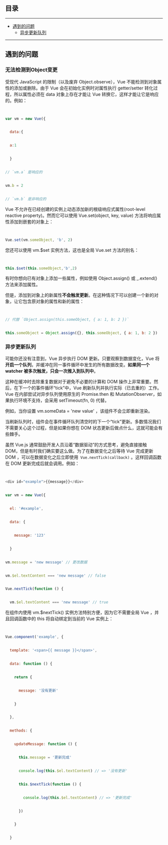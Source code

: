 ## 目录
---
- [遇到的问题](#遇到的问题)
  - [异步更新队列](#异步更新队列)
---

## 遇到的问题

### 无法检测到Object变更

受现代 JavaScript 的限制（以及废弃 Object.observe），Vue 不能检测到对象属性的添加或删除。由于 Vue 会在初始化实例时对属性执行 getter/setter 转化过程，所以属性必须在 data 对象上存在才能让 Vue 转换它，这样才能让它是响应的。例如：

```js

var vm = new Vue({

  data:{

  a:1

  }

// `vm.a` 是响应的

vm.b = 2

// `vm.b` 是非响应的

```

Vue 不允许在已经创建的实例上动态添加新的根级响应式属性(root-level reactive property)。然而它可以使用 Vue.set(object, key, value) 方法将响应属性添加到嵌套的对象上：

```js

Vue.set(vm.someObject, 'b', 2)

```

您还可以使用 vm.$set 实例方法，这也是全局 Vue.set 方法的别名：

```js

this.$set(this.someObject,'b',2)

```

有时你想向已有对象上添加一些属性，例如使用 Object.assign() 或 _.extend() 方法来添加属性。

但是，添加到对象上的新属性**不会触发更新**。在这种情况下可以创建一个新的对象，让它包含原对象的属性和新的属性：

```js

// 代替 `Object.assign(this.someObject, { a: 1, b: 2 })`

this.someObject = Object.assign({}, this.someObject, { a: 1, b: 2 })

```

### 异步更新队列

可能你还没有注意到，Vue 异步执行 DOM 更新。只要观察到数据变化，Vue 将**开启一个队列**，并缓冲在同一事件循环中发生的所有数据改变。**如果同一个 watcher 被多次触发，只会一次推入到队列中**。

这种在缓冲时去除重复数据对于避免不必要的计算和 DOM 操作上非常重要。然后，在下一个的事件循环“tick”中，Vue 刷新队列并执行实际（已去重的）工作。Vue 在内部尝试对异步队列使用原生的 Promise.then 和 MutationObserver，如果执行环境不支持，会采用 setTimeout(fn, 0) 代替。

例如，当你设置 vm.someData = 'new value' ，该组件不会立即重新渲染。

当刷新队列时，组件会在事件循环队列清空时的下一个“tick”更新。多数情况我们不需要关心这个过程，但是如果你想在 DOM 状态更新后做点什么，这就可能会有些棘手。

虽然 Vue.js 通常鼓励开发人员沿着“数据驱动”的方式思考，避免直接接触 DOM，但是有时我们确实要这么做。为了在数据变化之后等待 Vue 完成更新 DOM ，可以在数据变化之后立即使用` Vue.nextTick(callback)` 。这样回调函数在 DOM 更新完成后就会调用。例如：

```js

<div id="example">{{message}}</div>

var vm = new Vue({

  el: '#example',

  data: {

    message: '123'

  }

vm.message = 'new message' // 更改数据

vm.$el.textContent === 'new message' // false

Vue.nextTick(function () {

  vm.$el.textContent === 'new message' // true

```

在组件内使用 vm.$nextTick() 实例方法特别方便，因为它不需要全局 Vue ，并且回调函数中的 this 将自动绑定到当前的 Vue 实例上：

```js

Vue.component('example', {

  template: '<span>{{ message }}</span>',

  data: function () {

    return {

      message: '没有更新'

    }

  },

  methods: {

    updateMessage: function () {

      this.message = '更新完成'

      console.log(this.$el.textContent) // => '没有更新'

      this.$nextTick(function () {

        console.log(this.$el.textContent) // => '更新完成'

      })

    }

  }

```


